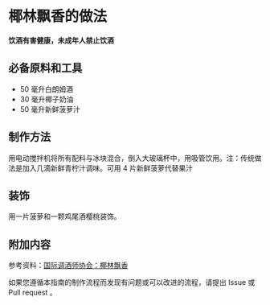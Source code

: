 
# 椰林飘香的做法

**饮酒有害健康，未成年人禁止饮酒**

## 必备原料和工具

- 50 毫升白朗姆酒 
- 30 毫升椰子奶油 
- 50 毫升新鲜菠萝汁


## 制作方法

用电动搅拌机将所有配料与冰块混合，倒入大玻璃杯中，用吸管饮用。注：传统做法是加入几滴新鲜青柠汁调味。可用 4 片新鲜菠萝代替果汁

## 装饰

用一片菠萝和一颗鸡尾酒樱桃装饰。

## 附加内容

参考资料：[国际调酒师协会：椰林飘香](https://iba-world.com/pina-colada/)

如果您遵循本指南的制作流程而发现有问题或可以改进的流程，请提出 Issue 或 Pull request 。

